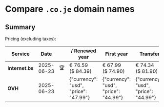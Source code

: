 # Compare `.co.je` domain names

## Summary

Pricing (excluding taxes):

| Service | Date |  | / Renewed year | First year | Transfer | Restoration |
|--|--|--|--|--|--|--|
| **Internet.bs** | 2025-06-23 | 🏆 | € 76.59<br>($ 84.39) | € 67.99<br>($ 74.90) | € 74.34<br>($ 81.90) | € 94.75<br>($ 104.39) |
| **OVH** | 2025-06-23 |  | {"currency": "usd", "price": "47.99"} | {"currency": "usd", "price": "44.99"} | {"currency": "usd", "price": "44.99"} |  |
